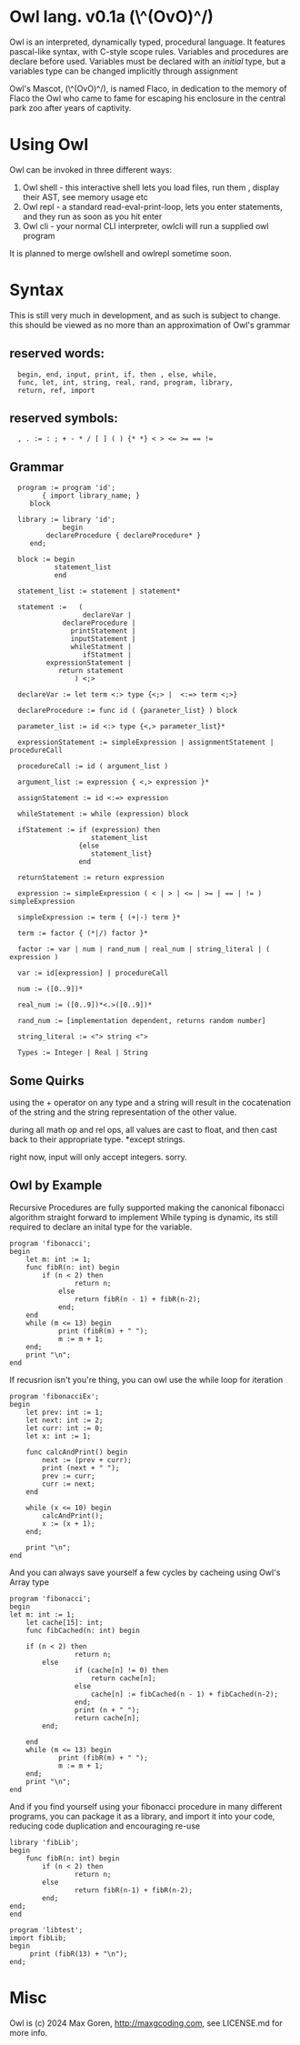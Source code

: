# Owl lang. v0.1a  (\\^(OvO)^/)

Owl is an interpreted, dynamically typed, procedural language.
It features pascal-like syntax, with C-style scope rules.
Variables and procedures are declare before used. Variables must be
declared with an _initial_ type, but a variables type can be changed 
implicitly through assignment

Owl's Mascot, (\\^(OvO)^/), is named Flaco, in dedication to the memory of Flaco the Owl who came
to fame for escaping his enclosure in the central park zoo after years of captivity.

# Using Owl

Owl can be invoked in three different ways:
   1) Owl shell - this interactive shell lets you load files, run them , display their AST, see memory usage etc
   2) Owl repl - a standard read-eval-print-loop, lets you enter statements, and they run as soon as you hit enter
   3) Owl cli - your normal CLI interpreter, owlcli <options> <filename> will run a supplied owl program

It is planned to merge owlshell and owlrepl sometime soon.

# Syntax

This is still very much in development, and as such is subject to change.
this should be viewed as no more than an approximation of Owl's grammar

## reserved words: 

      begin, end, input, print, if, then , else, while, 
      func, let, int, string, real, rand, program, library,
      return, ref, import

## reserved symbols:
      , . := : ; + - * / [ ] ( ) {* *} < > <= >= == !=

## Grammar

      program := program 'id';
      		{ import library_name; }
		 block
      
      library := library 'id';
                 begin
  			 declareProcedure { declareProcedure* }
		 end;
   
      block := begin 
               statement_list
               end

      statement_list := statement | statement*

      statement :=   (   
	      	          declareVar |
	             declareProcedure |
	               printStatement |
	               inputStatement |
                   whileStatment |
                      ifStatment |
             expressionStatement |
                return statement 
                    ) <;>

      declareVar := let term <:> type {<;> |  <:=> term <;>}

      declareProcedure := func id ( {paraneter_list} ) block

      parameter_list := id <:> type {<,> parameter_list}*

      expressionStatement := simpleExpression | assignmentStatement | procedureCall

      procedureCall := id ( argument_list )  

      argument_list := expression { <,> expression }*

      assignStatement := id <:=> expression

      whileStatement := while (expression) block

      ifStatement := if (expression) then
                        statement_list
                     {else 
                        statement_list}
                     end
      
      returnStatement := return expression

      expression := simpleExpression ( < | > | <= | >= | == | != ) simpleExpression        

      simpleExpression := term { (+|-) term }*

      term := factor { (*|/) factor }*

      factor := var | num | rand_num | real_num | string_literal | ( expression )

      var := id[expression] | procedureCall

      num := ([0..9])*

      real_num := ([0..9])*<.>([0..9])*

      rand_num := [implementation dependent, returns random number]

      string_literal := <"> string <">

      Types := Integer | Real | String

## Some Quirks

using the + operator on any type and a string will 
result in the cocatenation of the string and the string representation of the other value.

during all math op and rel ops, 
all values are cast to float, and then 
cast back to their appropriate type. *except strings.

right now, input will only accept integers. sorry.

##  Owl by Example

Recursive Procedures are fully supported making the canonical fibonacci algorithm straight forward to implement
While typing is dynamic, its still required to declare an inital type for the variable.

    program 'fibonacci';
    begin
    	let m: int := 1;
    	func fibR(n: int) begin
        	if (n < 2) then
            		return n;
             	else
            		return fibR(n - 1) + fibR(n-2);
             	end;
    	end
    	while (m <= 13) begin
             	print (fibR(m) + " ");
             	m := m + 1;
    	end;
    	print "\n";
    end

If recusrion isn't you're thing, you can owl use the while loop for iteration

    program 'fibonacciEx';
    begin
    	let prev: int := 1;
    	let next: int := 2;
    	let curr: int := 0;
    	let x: int := 1;
    
    	func calcAndPrint() begin
        	next := (prev + curr);
        	print (next + " ");
        	prev := curr;
        	curr := next;
    	end

    	while (x <= 10) begin
        	calcAndPrint();
        	x := (x + 1);
    	end;
    
    	print "\n";
    end

And you can always save yourself a few cycles by cacheing using Owl's Array type

    program 'fibonacci';
    begin
   	let m: int := 1;
    	let cache[15]: int;
    	func fibCached(n: int) begin
        
	 	if (n < 2) then
            		return n;
        	else
            		if (cache[n] != 0) then
                		return cache[n];
            		else
                		cache[n] := fibCached(n - 1) + fibCached(n-2);
            		end;
            		print (n + " ");
            		return cache[n];
        	end;
	 
    	end
        while (m <= 13) begin
             	print (fibR(m) + " ");
             	m := m + 1;
    	end;
    	print "\n";
    end

And if you find yourself using your fibonacci procedure in many different programs, you can
package it as a library, and import it into your code, reducing code duplication and encouraging re-use

    library 'fibLib';
    begin
        func fibR(n: int) begin 
        	if (n < 2) then
            		return n;
        	else
            		return fibR(n-1) + fibR(n-2);
        	end;
   	end;
    end
    
    program 'libtest';
    import fibLib;
    begin
         print (fibR(13) + "\n");
    end;
    
# Misc
Owl is (c) 2024 Max Goren, http://maxgcoding.com, see LICENSE.md for more info.
